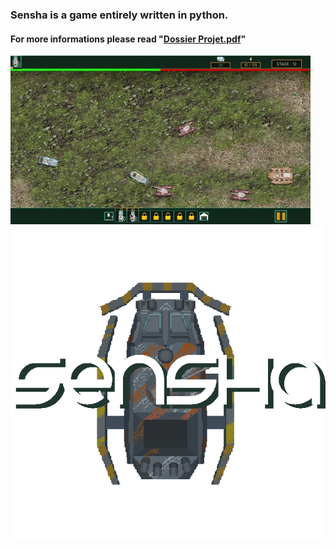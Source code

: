 ### Sensha is a game entirely written in python. <br/>
#### For more informations please read "[Dossier Projet.pdf](https://github.com/JonasMht/Sensha-Game-2019/blob/master/Dossier%20Projet.pdf)"

![Sensha Game gif](Preview.gif)
![Sensha Game title](title.png)
